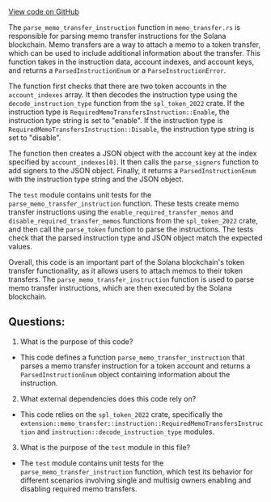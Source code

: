 [View code on GitHub](https://github.com/solana-labs/solana/blob/master/transaction-status/src/parse_token/extension/memo_transfer.rs)

The `parse_memo_transfer_instruction` function in `memo_transfer.rs` is responsible for parsing memo transfer instructions for the Solana blockchain. Memo transfers are a way to attach a memo to a token transfer, which can be used to include additional information about the transfer. This function takes in the instruction data, account indexes, and account keys, and returns a `ParsedInstructionEnum` or a `ParseInstructionError`.

The function first checks that there are two token accounts in the `account_indexes` array. It then decodes the instruction type using the `decode_instruction_type` function from the `spl_token_2022` crate. If the instruction type is `RequiredMemoTransfersInstruction::Enable`, the instruction type string is set to "enable". If the instruction type is `RequiredMemoTransfersInstruction::Disable`, the instruction type string is set to "disable".

The function then creates a JSON object with the account key at the index specified by `account_indexes[0]`. It then calls the `parse_signers` function to add signers to the JSON object. Finally, it returns a `ParsedInstructionEnum` with the instruction type string and the JSON object.

The `test` module contains unit tests for the `parse_memo_transfer_instruction` function. These tests create memo transfer instructions using the `enable_required_transfer_memos` and `disable_required_transfer_memos` functions from the `spl_token_2022` crate, and then call the `parse_token` function to parse the instructions. The tests check that the parsed instruction type and JSON object match the expected values.

Overall, this code is an important part of the Solana blockchain's token transfer functionality, as it allows users to attach memos to their token transfers. The `parse_memo_transfer_instruction` function is used to parse memo transfer instructions, which are then executed by the Solana blockchain.
## Questions: 
 1. What is the purpose of this code?
- This code defines a function `parse_memo_transfer_instruction` that parses a memo transfer instruction for a token account and returns a `ParsedInstructionEnum` object containing information about the instruction.

2. What external dependencies does this code rely on?
- This code relies on the `spl_token_2022` crate, specifically the `extension::memo_transfer::instruction::RequiredMemoTransfersInstruction` and `instruction::decode_instruction_type` modules.

3. What is the purpose of the `test` module in this file?
- The `test` module contains unit tests for the `parse_memo_transfer_instruction` function, which test its behavior for different scenarios involving single and multisig owners enabling and disabling required memo transfers.